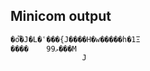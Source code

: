 ##  Minicom output
    
    �o֟�J�L�ՙ���{J����H�w�����h�1Ξ                                                
    ����    99ޅ���M                                                              
                    J  
